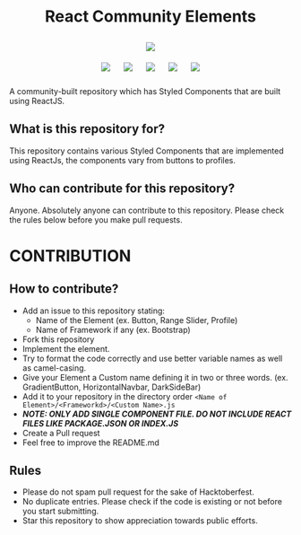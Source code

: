 <h1 align="center">React Community Elements</h1>

<p align="center">
<img style="padding:10px;" src="https://img.shields.io/badge/Open%20Source-💕%20-9cf?style=for-the-badge"><br>
<img style="padding:10px;" src="https://img.shields.io/github/contributors/iam-abbas/React-Community-Elements?style=flat-square">
<img style="padding:10px;" src="https://img.shields.io/github/forks/iam-abbas/React-Community-Elements?label=Forks&style=flat-square">
<img style="padding:10px;" src="https://img.shields.io/github/stars/iam-abbas/React-Community-Elements?style=flat-square">
<img style="padding:10px;" src="https://img.shields.io/github/languages/count/iam-abbas/React-Community-Elements?style=flat-square">
<img style="padding:10px;" src="https://img.shields.io/github/license/iam-abbas/React-Community-Elements?style=flat-square">


A community-built repository which has Styled Components that are built using ReactJS.

</p>

## What is this repository for?

This repository contains various Styled Components that are implemented using ReactJs, the components vary from buttons to profiles.

## Who can contribute for this repository?

Anyone. Absolutely anyone can contribute to this repository. Please check the rules below before you make pull requests.

# CONTRIBUTION

## How to contribute?

- Add an issue to this repository stating:
  - Name of the Element (ex. Button, Range Slider, Profile)
  - Name of Framework if any (ex. Bootstrap)
- Fork this repository
- Implement the element.
- Try to format the code correctly and use better variable names as well as camel-casing.
- Give your Element a Custom name defining it in two or three words. (ex. GradientButton, HorizontalNavbar, DarkSideBar)
- Add it to your repository in the directory order `<Name of Element>/<Frameworkd>/<Custom Name>.js`
- ***NOTE: ONLY ADD SINGLE COMPONENT FILE. DO NOT INCLUDE REACT FILES LIKE PACKAGE.JSON OR INDEX.JS***
- Create a Pull request
- Feel free to improve the README.md

## Rules

- Please do not spam pull request for the sake of Hacktoberfest.
- No duplicate entries. Please check if the code is existing or not before you start submitting.
- Star this repository to show appreciation towards public efforts.
